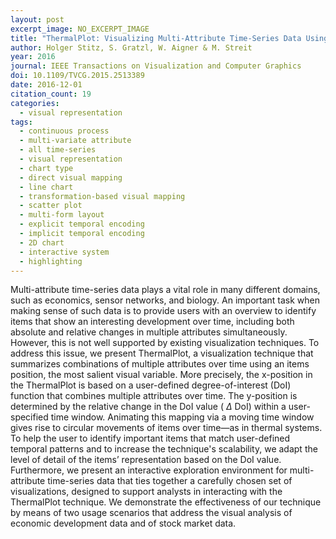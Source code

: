 ```yaml
---
layout: post
excerpt_image: NO_EXCERPT_IMAGE
title: "ThermalPlot: Visualizing Multi-Attribute Time-Series Data Using a Thermal Metaphor"
author: Holger Stitz, S. Gratzl, W. Aigner & M. Streit
year: 2016
journal: IEEE Transactions on Visualization and Computer Graphics
doi: 10.1109/TVCG.2015.2513389
date: 2016-12-01
citation_count: 19
categories:
  - visual representation
tags:
  - continuous process
  - multi-variate attribute
  - all time-series
  - visual representation
  - chart type
  - direct visual mapping
  - line chart
  - transformation-based visual mapping
  - scatter plot
  - multi-form layout
  - explicit temporal encoding
  - implicit temporal encoding
  - 2D chart
  - interactive system
  - highlighting
---
```

Multi-attribute time-series data plays a vital role in many different domains, such as economics, sensor networks, and biology. An important task when making sense of such data is to provide users with an overview to identify items that show an interesting development over time, including both absolute and relative changes in multiple attributes simultaneously. However, this is not well supported by existing visualization techniques. To address this issue, we present <italic>ThermalPlot</italic>, a visualization technique that summarizes combinations of multiple attributes over time using an items position, the most salient visual variable. More precisely, the x-position in the <italic> ThermalPlot</italic> is based on a user-defined degree-of-interest (DoI) function that combines multiple attributes over time. The y-position is determined by the relative change in the DoI value (<inline-formula> <tex-math notation="LaTeX">$\Delta$</tex-math><alternatives> <inline-graphic xlink:type="simple" xlink:href="stitz-ieq1-2513389.gif"/></alternatives></inline-formula>DoI) within a user-specified time window. Animating this mapping via a moving time window gives rise to circular movements of items over time—as in thermal systems. To help the user to identify important items that match user-defined temporal patterns and to increase the technique's scalability, we adapt the level of detail of the items’ representation based on the DoI value. Furthermore, we present an interactive exploration environment for multi-attribute time-series data that ties together a carefully chosen set of visualizations, designed to support analysts in interacting with the <italic>ThermalPlot</italic> technique. We demonstrate the effectiveness of our technique by means of two usage scenarios that address the visual analysis of economic development data and of stock market data.
